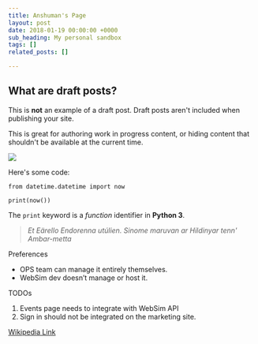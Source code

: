 ```yaml
---
title: Anshuman's Page
layout: post
date: 2018-01-19 00:00:00 +0000
sub_heading: My personal sandbox
tags: []
related_posts: []

---
```

## What are draft posts?

This is **not** an example of a draft post. Draft posts aren't included when publishing your site.

This is great for authoring work in progress content, or hiding content that shouldn't be available at the current time.

![](/uploads/2018/02/17/building.jpg)

Here's some code:

    from datetime.datetime import now
    
    print(now())

The `print` keyword is a _function_ identifier in **Python 3**.

> _Et Eärello Endorenna utúlien. Sinome maruvan ar Hildinyar tenn' Ambar-metta_

Preferences

* OPS team can manage it entirely themselves.
* WebSim dev doesn’t manage or host it.

 

TODOs

1. Events page needs to integrate with WebSim API
2. Sign in should not be integrated on the marketing site.

[Wikipedia Link](https://www.wikipedia.org "Wikipedia")